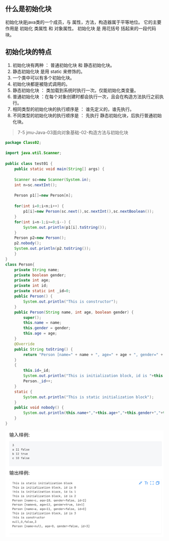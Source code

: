 ## 什么是初始化块
初始化块是java类的一个成员，与 属性，方法，构造器属于平等地位。
它的主要作用是 初始化 类属性 和 对象属性。
初始化块 是 用花括号 括起来的一段代码块。
## 初始化块的特点
1. 初始化块有两种 ： 普通初始化块 和 静态初始化块。
2. 静态初始化块 是用 static 来修饰的。
3. 一个类中可以有多个初始化块。
4. 初始化块都是被隐式调用的。
5. 静态初始化块 ： 类加载到系统时执行一次。仅能初始化类变量。
6. 普通初始化块 ：在每个对象创建时都会执行一次，且会在构造方法执行之前执行。
7. 相同类型的初始化块的执行顺序是 ： 谁先定义的，谁先执行。
8. 不同类型的初始化块的执行顺序是 ： 先执行 静态初始化块，后执行普通初始化块。

> 7-5 jmu-Java-03面向对象基础-02-构造方法与初始化块

```java
package Class02;

import java.util.Scanner;

public class test01 {
	public static void main(String[] args) {
	
	Scanner sc=new Scanner(System.in);
	int n=sc.nextInt();
	
	Person p1[]=new Person[n];
	
	for(int i=0;i<n;i++) {
		p1[i]=new Person(sc.next(),sc.nextInt(),sc.nextBoolean());
	}
	for(int i=n-1;i>=0;i--) {
		System.out.println(p1[i].toString());
	}
	Person p2=new Person();
	p2.nobody();
	System.out.println(p2.toString());
	}
}
class Person{
	private String name;
	private boolean gender;
	private int age;
	private int id;
	private static int _id=0;
	public Person() {
		System.out.println("This is constructor");
	}
	public Person(String name, int age, boolean gender) {
		super();
		this.name = name;
		this.gender = gender;
		this.age = age;
	}
	@Override
	public String toString() {
		return "Person [name=" + name + ", age=" + age + ", gender=" + gender + ", id=" + id + "]";
	}
	{
		this.id=_id;
		System.out.println("This is initialization block, id is "+this.id);
		Person._id++;
	}
	static {
		System.out.println("This is static initialization block");
	}
	public void nobody() {
		System.out.println(this.name+","+this.age+","+this.gender+","+this.id);
	}
}
```

![](../img/初始化块-20231026204402.png)